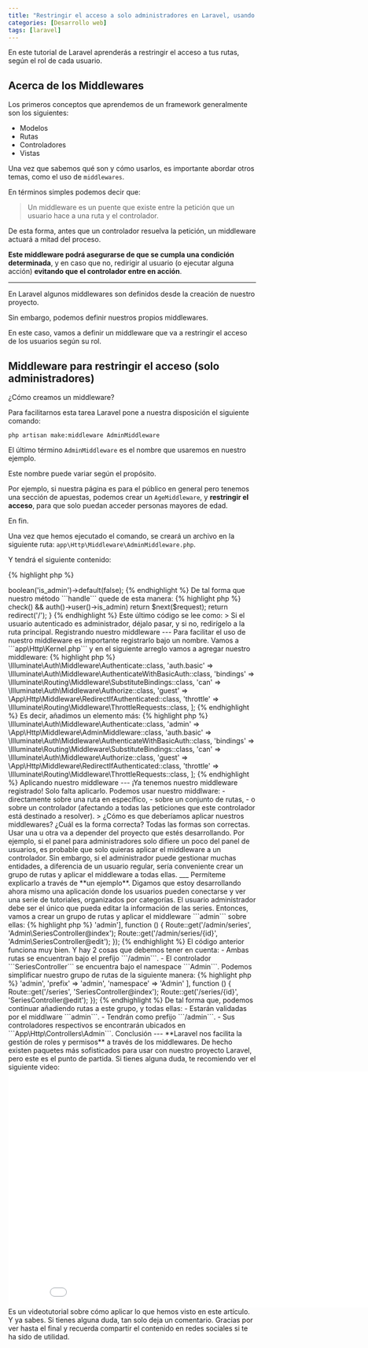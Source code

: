 ```yaml
---
title: "Restringir el acceso a solo administradores en Laravel, usando Middlewares"
categories: [Desarrollo web]
tags: [laravel]
---
```


En este tutorial de Laravel aprenderás a restringir el acceso a tus rutas, según el rol de cada usuario.

Acerca de los Middlewares
---

Los primeros conceptos que aprendemos de un framework generalmente son los siguientes:

- Modelos
- Rutas
- Controladores
- Vistas

Una vez que sabemos qué son y cómo usarlos, es importante abordar otros temas, como el uso de ```middlewares```.

En términos simples podemos decir que:

> Un middleware es un puente que existe entre la petición que un usuario hace a una ruta y el controlador.

De esta forma, antes que un controlador resuelva la petición, un middleware actuará a mitad del proceso.

**Este middleware podrá asegurarse de que se cumpla una condición determinada**, y en caso que no, redirigir al usuario (o ejecutar alguna acción) **evitando que el controlador entre en acción**.

___

En Laravel algunos middlewares son definidos desde la creación de nuestro proyecto.

Sin embargo, podemos definir nuestros propios middlewares.

En este caso, vamos a definir un middleware que va a restringir el acceso de los usuarios según su rol.

Middleware para restringir el acceso (solo administradores)
---

¿Cómo creamos un middleware?

Para facilitarnos esta tarea Laravel pone a nuestra disposición el siguiente comando:

```
php artisan make:middleware AdminMiddleware
```

El último término ```AdminMiddleware``` es el nombre que usaremos en nuestro ejemplo.

Este nombre puede variar según el propósito.

Por ejemplo, si nuestra página es para el público en general pero tenemos una sección de apuestas, podemos crear un ```AgeMiddleware```, y **restringir el acceso**, para que solo puedan acceder personas mayores de edad.

En fin.

Una vez que hemos ejecutado el comando, se creará un archivo en la siguiente ruta: ```app\Http\Middleware\AdminMiddleware.php```.

Y tendrá el siguiente contenido:

{% highlight php %}
<?php

namespace App\Http\Middleware;

use Closure;

class AdminMiddleware
{
    /**
     * Handle an incoming request.
     *
     * @param  \Illuminate\Http\Request  $request
     * @param  \Closure  $next
     * @return mixed
     */
    public function handle($request, Closure $next)
    {
        return $next($request);
    }
}
{% endhighlight %}

Definiendo nuestro middleware
---

En el código generado para nuestro ```AdminMiddleware```, es importante comprender que esta línea:

```
return $next($request);
```

se expresa como "continúa tu camino".

Si nuestro middlware no realiza ninguna validación en el método ```handle``` y directamente devuelve esa respuesta, entonces es como si no existiera porque no impone ninguna restricción.

La ejecución seguirá su camino.

Eso significa que luego de pasar el ```AdminMiddleware``` la ejecución pasará por los siguientes middlewares que hagan falta, y por último llegará al controlador.

Entonces, es aquí donde tenemos que añadir nuestra condición.

Quedamos en que queremos validar si un usuario es administrador, y dejarlo pasar, solo si es administrador. ¿Recuerdas?

Entonces vamos a añadir una columna en nuestra tabla de usuarios, llamada ```is_admin```. Esta nos permitirá saber si un usuario es administrador o no.

{% highlight php %}
<?php
$table->boolean('is_admin')->default(false);
{% endhighlight %}

De tal forma que nuestro método ```handle``` quede de esta manera:

{% highlight php %}
<?php
public function handle($request, Closure $next)
{
    if (auth()->check() && auth()->user()->is_admin)
        return $next($request);

    return redirect('/');
}
{% endhighlight %}

Este último código se lee como:

> Si el usuario autenticado es administrador, déjalo pasar, y si no, redirígelo a la ruta principal.

Registrando nuestro middleware
---

Para facilitar el uso de nuestro middleware es importante registrarlo bajo un nombre.

Vamos a ```app\Http\Kernel.php``` y en el siguiente arreglo vamos a agregar nuestro middleware:

{% highlight php %}
<?php
protected $routeMiddleware = [
    'auth' => \Illuminate\Auth\Middleware\Authenticate::class,
    'auth.basic' => \Illuminate\Auth\Middleware\AuthenticateWithBasicAuth::class,
    'bindings' => \Illuminate\Routing\Middleware\SubstituteBindings::class,
    'can' => \Illuminate\Auth\Middleware\Authorize::class,
    'guest' => \App\Http\Middleware\RedirectIfAuthenticated::class,
    'throttle' => \Illuminate\Routing\Middleware\ThrottleRequests::class,
];
{% endhighlight %}

Es decir, añadimos un elemento más:
{% highlight php %}
<?php
protected $routeMiddleware = [
    'auth' => \Illuminate\Auth\Middleware\Authenticate::class,
    'admin' => \App\Http\Middleware\AdminMiddleware::class,
    'auth.basic' => \Illuminate\Auth\Middleware\AuthenticateWithBasicAuth::class,
    'bindings' => \Illuminate\Routing\Middleware\SubstituteBindings::class,
    'can' => \Illuminate\Auth\Middleware\Authorize::class,
    'guest' => \App\Http\Middleware\RedirectIfAuthenticated::class,
    'throttle' => \Illuminate\Routing\Middleware\ThrottleRequests::class,
];
{% endhighlight %}

Aplicando nuestro middleware
---

¡Ya tenemos nuestro middleware registrado!

Solo falta aplicarlo.

Podemos usar nuestro middlware:

- directamente sobre una ruta en específico, 
- sobre un conjunto de rutas, 
- o sobre un controlador (afectando a todas las peticiones que este controlador está destinado a resolver).

> ¿Cómo es que deberíamos aplicar nuestros middlewares? ¿Cuál es la forma correcta?

Todas las formas son correctas.

Usar una u otra va a depender del proyecto que estés desarrollando.

Por ejemplo, si el panel para administradores solo difiere un poco del panel de usuarios, es probable que solo quieras aplicar el middleware a un controlador.

Sin embargo, si el administrador puede gestionar muchas entidades, a diferencia de un usuario regular, sería conveniente crear un grupo de rutas y aplicar el middleware a todas ellas.

___

Permíteme explicarlo a través de **un ejemplo**.

Digamos que estoy desarrollando ahora mismo una aplicación donde los usuarios pueden conectarse y ver una serie de tutoriales, organizados por categorías.

El usuario administrador debe ser el único que pueda editar la información de las series.

Entonces, vamos a crear un grupo de rutas y aplicar el middleware ```admin``` sobre ellas:

{% highlight php %}
<?php
Route::group(['middleware' => 'admin'], function () {
    Route::get('/admin/series', 'Admin\SeriesController@index');
    Route::get('/admin/series/{id}', 'Admin\SeriesController@edit');
});
{% endhighlight %}

El código anterior funciona muy bien.

Y hay 2 cosas que debemos tener en cuenta:

- Ambas rutas se encuentran bajo el prefijo ```/admin```.
- El controlador ```SeriesController``` se encuentra bajo el namespace ```Admin```.

Podemos simplificar nuestro grupo de rutas de la siguiente manera:

{% highlight php %}
<?php
Route::group([
    'middleware' => 'admin',
    'prefix' => 'admin',
    'namespace' => 'Admin'
], function () {
    Route::get('/series', 'SeriesController@index');
    Route::get('/series/{id}', 'SeriesController@edit');
});
{% endhighlight %}

De tal forma que, podemos continuar añadiendo rutas a este grupo, y todas ellas:

- Estarán validadas por el middlware ```admin```.
- Tendrán como prefijo ```/admin```.
- Sus controladores respectivos se encontrarán ubicados en ```App\Http\Controllers\Admin```.


Conclusión
---

**Laravel nos facilita la gestión de roles y permisos** a través de los middlewares.

De hecho existen paquetes más sofisticados para usar con nuestro proyecto Laravel, pero este es el punto de partida.

Si tienes alguna duda, te recomiendo ver el siguiente video:

<div class="text-center">
    <iframe width="858" height="480" src="//www.youtube.com/embed/3sYpKhF6B0k?vq=hd720" frameborder="0" allowfullscreen></iframe>   
</div>

Es un videotutorial sobre cómo aplicar lo que hemos visto en este artículo.

Y ya sabes. Si tienes alguna duda, tan solo deja un comentario.

Gracias por ver hasta el final y recuerda compartir el contenido en redes sociales si te ha sido de utilidad.
